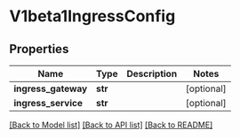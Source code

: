 # V1beta1IngressConfig

## Properties
Name | Type | Description | Notes
------------ | ------------- | ------------- | -------------
**ingress_gateway** | **str** |  | [optional] 
**ingress_service** | **str** |  | [optional] 

[[Back to Model list]](../README.md#documentation-for-models) [[Back to API list]](../README.md#documentation-for-api-endpoints) [[Back to README]](../README.md)


